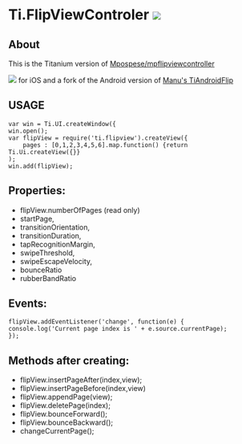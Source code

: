 Ti.FlipViewControler ![](https://camo.githubusercontent.com/ecc6562b9e8446bbf967b69b4180fef9080068b3/687474703a2f2f7777772d7374617469632e61707063656c657261746f722e636f6d2f6261646765732f746974616e69756d2d6769742d62616467652d73712e706e67)
====================

About
-----
This is the Titanium version of [Mpospese/mpflipviewcontroller](https://github.com/Mpospese/mpflipviewcontroller)

![](https://raw.githubusercontent.com/AppWerft/TiFlipViewControler/master/flipviewcontroler.gif) for iOS and a fork of the Android version of [Manu's TiAndroidFlip](https://github.com/manumaticx/TiAndroidFlip)


USAGE
-----

~~~
var win = Ti.UI.createWindow({
win.open();
var flipView = require('ti.flipview').createView({
    pages : [0,1,2,3,4,5,6].map.function() {return Ti.Ui.createView({}}
);
win.add(flipView);
~~~

Properties:
----------

* flipView.numberOfPages  (read only)
* startPage,
* transitionOrientation,
* transitionDuration,
* tapRecognitionMargin,
* swipeThreshold,
* swipeEscapeVelocity,
* bounceRatio
* rubberBandRatio


Events:
-------

~~~
flipView.addEventListener('change', function(e) { 
console.log('Current page index is ' + e.source.currentPage);
});
~~~

Methods after creating:
----------------------

* flipView.insertPageAfter(index,view);
* flipView.insertPageBefore(index,view)
* flipView.appendPage(view);
* flipView.deletePage(index);
* flipView.bounceForward();
* flipView.bounceBackward();
* changeCurrentPage();


